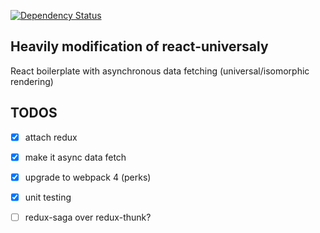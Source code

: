 <a 
target="_blank"
href="https://david-dm.org/tagraha/react-start">
  <img src="https://david-dm.org/tagraha/react-start.svg" alt="Dependency Status" />
</a>

Heavily modification of react-universaly
----------------------------------------
React boilerplate with asynchronous data fetching (universal/isomorphic rendering)

TODOS
-----
- [x] attach redux
- [x] make it async data fetch
- [x] upgrade to webpack 4 (perks)
- [x] unit testing
- [ ] redux-saga over redux-thunk?

